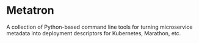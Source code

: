 # Metatron

A collection of Python-based command line tools for turning microservice metadata into deployment descriptors for Kubernetes, Marathon, etc.

